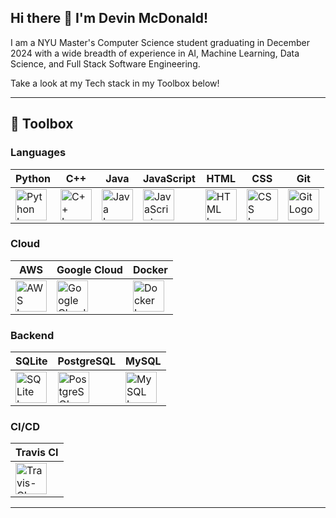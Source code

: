  ## Hi there 👋 I'm Devin McDonald!

I am a NYU Master's Computer Science student graduating in December 2024 with a wide breadth of experience in AI, Machine Learning, Data Science, and Full Stack Software Engineering.

Take a look at my Tech stack in my Toolbox below!

---
## 🧰 Toolbox

### Languages
| Python | C++ | Java | JavaScript | HTML | CSS | Git |
|--------|-----|------|------------|------|-----|-----|
| <img src="https://cdn.worldvectorlogo.com/logos/python-4.svg" alt="Python Logo" width="50" height="50" /> | <img src="https://cdn.worldvectorlogo.com/logos/c.svg" alt="C++ Logo" width="50" height="50" /> | <img src="https://cdn.worldvectorlogo.com/logos/java-4.svg" alt="Java Logo" width="50" height="50" /> | <img src="https://cdn.worldvectorlogo.com/logos/logo-javascript.svg" alt="JavaScript Logo" width="50" height="50" /> | <img src="https://cdn.worldvectorlogo.com/logos/html-1.svg" alt="HTML Logo" width="50" height="50" /> | <img src="https://cdn.worldvectorlogo.com/logos/css-3.svg" alt="CSS Logo" width="50" height="50" />|<img src="https://cdn.worldvectorlogo.com/logos/git.svg" alt="Git Logo" width="50" height="50" />

### Cloud
| AWS | Google Cloud | Docker |
|-----|--------------|--------|
| <img src="https://cdn.worldvectorlogo.com/logos/aws-2.svg" alt="AWS Logo" width="50" height="50" /> | <img src="https://cdn.worldvectorlogo.com/logos/google-cloud-1.svg" alt="Google Cloud Logo" width="50" height="50" /> | <img src="https://cdn.worldvectorlogo.com/logos/docker-4.svg" alt="Docker Logo" width="50" height="50" />

### Backend
| SQLite | PostgreSQL | MySQL |
|--------|------------|-------|
| <img src="https://cdn.worldvectorlogo.com/logos/sqlite.svg" alt="SQLite Logo" width="50" height="50" /> | <img src="https://cdn.worldvectorlogo.com/logos/postgresql.svg" alt="PostgreSQL Logo" width="50" height="50" /> | <img src="https://cdn.worldvectorlogo.com/logos/mysql-3.svg" alt="MySQL Logo" width="50" height="50" />

### CI/CD
| Travis CI |
|-----------|
| <img src="https://cdn.worldvectorlogo.com/logos/travis-ci.svg" alt="Travis-CI Logo" width="50" height="50" />



---

<!--
**devmcdonald/devmcdonald** is a ✨ _special_ ✨ repository because its `README.md` (this file) appears on your GitHub profile.

Here are some ideas to get you started:

- 🔭 I’m currently working on ...
- 🌱 I’m currently learning ...
- 👯 I’m looking to collaborate on ...
- 🤔 I’m looking for help with ...
- 💬 Ask me about ...
- 📫 How to reach me: ...
- 😄 Pronouns: ...
- ⚡ Fun fact: ...
-->
